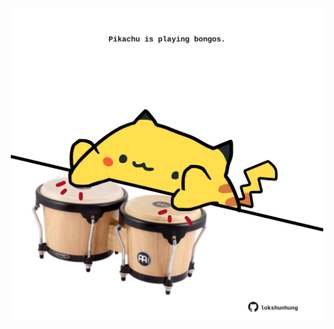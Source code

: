 <!-- built at 10/07/2022, 15:00:45 UTC -->
<p align="center">
  <img width="500" height="500" src="./ReadmeImage.svg">
</p>
